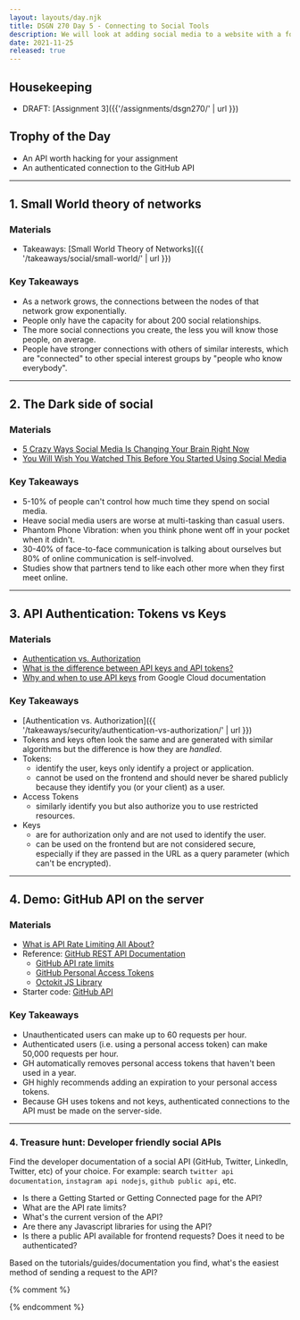 ```yaml
---
layout: layouts/day.njk
title: DSGN 270 Day 5 - Connecting to Social Tools
description: We will look at adding social media to a website with a focus on using API's. This lesson will focus on security and connections.
date: 2021-11-25
released: true
---
```


## Housekeeping
- DRAFT: [Assignment 3]({{'/assignments/dsgn270/' | url }})

## Trophy of the Day
- An API worth hacking for your assignment
- An authenticated connection to the GitHub API

---

## 1. Small World theory of networks
### Materials
- Takeaways: [Small World Theory of Networks]({{ '/takeaways/social/small-world/' | url }})

### Key Takeaways
- As a network grows, the connections between the nodes of that network grow exponentially.
- People only have the capacity for about 200 social relationships.
- The more social connections you create, the less you will know those people, on average.
- People have stronger connections with others of similar interests, which are "connected" to other special interest groups by "people who know everybody".

---

## 2. The Dark side of social
### Materials
- [5 Crazy Ways Social Media Is Changing Your Brain Right Now](https://www.youtube.com/watch?v=HffWFd_6bJ0)
- [You Will Wish You Watched This Before You Started Using Social Media](https://www.youtube.com/watch?v=PmEDAzqswh8)

### Key Takeaways
- 5-10% of people can't control how much time they spend on social media.
- Heave social media users are worse at multi-tasking than casual users.
- Phantom Phone Vibration: when you think phone went off in your pocket when it didn't.
- 30-40% of face-to-face communication is talking about ourselves but 80% of online communication is self-involved.
- Studies show that partners tend to like each other more when they first meet online.

---

## 3. API Authentication: Tokens vs Keys
### Materials
- [Authentication vs. Authorization](https://auth0.com/docs/get-started/authentication-and-authorization)
- [What is the difference between API keys and API tokens?](https://security.stackexchange.com/questions/161946/what-is-the-difference-between-api-keys-and-api-tokens-usages)
- [Why and when to use API keys](https://cloud.google.com/endpoints/docs/openapi/when-why-api-key) from Google Cloud documentation

### Key Takeaways
- [Authentication vs. Authorization]({{ '/takeaways/security/authentication-vs-authorization/' | url }})
- Tokens and keys often look the same and are generated with similar algorithms but the difference is how they are _handled_.
- Tokens: 
    - identify the user, keys only identify a project or application.
    - cannot be used on the frontend and should never be shared publicly because they identify you (or your client) as a user.
- Access Tokens 
    - similarly identify you but also authorize you to use restricted resources.
- Keys 
    - are for authorization only and are not used to identify the user.
    - can be used on the frontend but are not considered secure, especially if they are passed in the URL as a query parameter (which can't be encrypted).

---

## 4. Demo: GitHub API on the server
### Materials
- [What is API Rate Limiting All About?](https://apisyouwonthate.com/blog/what-is-api-rate-limiting-all-about)
- Reference: [GitHub REST API Documentation](https://docs.github.com/en/rest)
    - [GitHub API rate limits](https://docs.github.com/en/rest/overview/resources-in-the-rest-api#rate-limiting)
    - [GitHub Personal Access Tokens](https://docs.github.com/en/authentication/keeping-your-account-and-data-secure/creating-a-personal-access-token)
    - [Octokit JS Library](https://github.com/octokit/octokit.js)
- Starter code: [GitHub API](https://github.com/sait-wbdv/in-class/tree/main/cpnt262/11-25-social-apis/01-starter-oktokit)

### Key Takeaways
- Unauthenticated users can make up to 60 requests per hour. 
- Authenticated users (i.e. using a personal access token) can make 50,000 requests per hour.
- GH automatically removes personal access tokens that haven't been used in a year.
- GH highly recommends adding an expiration to your personal access tokens.
- Because GH uses tokens and not keys, authenticated connections to the API must be made on the server-side.

---

### 4. Treasure hunt: Developer friendly social APIs
Find the developer documentation of a social API (GitHub, Twitter, LinkedIn, Twitter, etc) of your choice. For example: search `twitter api documentation`, `instagram api nodejs`, `github public api`, etc.
- Is there a Getting Started or Getting Connected page for the API?
- What are the API rate limits?
- What's the current version of the API?
- Are there any Javascript libraries for using the API?
- Is there a public API available for frontend requests? Does it need to be authenticated?

Based on the tutorials/guides/documentation you find, what's the easiest method of sending a request to the API?

{% comment %}

{% endcomment %}